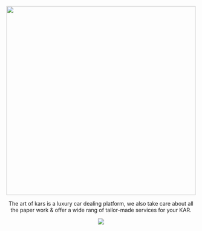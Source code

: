 <center>
  <p align="center">
    <img src="https://i.imgur.com/Seiem9g.png" width=500px >
  </p>
<p>The art of kars is a luxury car dealing platform, we also take care about all the paper work & offer a wide rang of tailor-made services for your KAR.</p>
  <img src="https://i.imgur.com/nJsLGwq.png" align="center">
</center>
